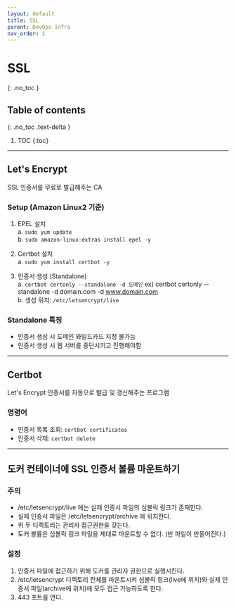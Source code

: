```yaml
---
layout: default
title: SSL
parent: DevOps·Infra
nav_order: 1
---
```


# SSL
{: .no_toc }

## Table of contents
{: .no_toc .text-delta }

1. TOC
{:toc}

---

## Let's Encrypt
SSL 인증서를 무료로 발급해주는 CA

### Setup (Amazon Linux2 기준)
1. EPEL 설치  
  a. `sudo yum update`  
  b. `sudo amazon-linux-extras install epel -y`

2. Certbot 설치  
  a. `sudo yum install certbot -y`

3. 인증서 생성 (Standalone)  
  a. `certbot certonly --standalone -d 도메인` ex) certbot certonly --standalone -d domain.com -d www.domain.com  
  b. 생성 위치: `/etc/letsencrypt/live`

### Standalone 특징
- 인증서 생성 시 도메인 와일드카드 지정 불가능
- 인증서 생성 시 웹 서버를 중단시키고 진행해야함

---

## Certbot
Let's Encrypt 인증서를 자동으로 발급 및 갱신해주는 프로그램

### 명령어
- 인증서 목록 조회: `certbot certificates`
- 인증서 삭제: `certbot delete`

---

## 도커 컨테이너에 SSL 인증서 볼륨 마운트하기

### 주의  
- /etc/letsencrypt/live 에는 실제 인증서 파일의 심볼릭 링크가 존재한다.
- 실제 인증서 파일은 /etc/letsencrypt/archive 에 위치한다.
- 위 두 디렉토리는 관리자 접근권한을 갖는다.
- 도커 볼륨은 심볼릭 링크 파일을 제대로 마운트할 수 없다. (빈 파일이 만들어진다.)

### 설정
1. 인증서 파일에 접근하기 위해 도커를 관리자 권한으로 실행시킨다.
2. /etc/letsencrypt 디렉토리 전체를 마운트시켜 심볼릭 링크(live에 위치)와 실제 인증서 파일(archive에 위치)에 모두 접근 가능하도록 한다.
3. 443 포트를 연다.

